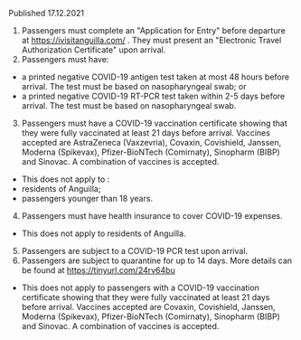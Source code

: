 Published 17.12.2021
1. Passengers must complete an "Application for Entry" before departure at <a href="https://ivisitanguilla.com/">https://ivisitanguilla.com/</a> . They must present an "Electronic Travel Authorization Certificate" upon arrival.
2. Passengers must have:
- a printed negative COVID-19 antigen test taken at most 48 hours before arrival. The test must be based on nasopharyngeal swab; or
- a printed negative COVID-19 RT-PCR test taken within 2-5 days before arrival. The test must be based on nasopharyngeal swab.
3. Passengers must have a COVID-19 vaccination certificate showing that they were fully vaccinated at least 21 days before arrival. Vaccines accepted are AstraZeneca (Vaxzevria), Covaxin, Covishield, Janssen, Moderna (Spikevax), Pfizer-BioNTech (Comirnaty), Sinopharm (BIBP) and Sinovac. A combination of vaccines is accepted.
- This does not apply to :
- residents of Anguilla;
- passengers younger than 18 years.
4. Passengers must have health insurance to cover COVID-19 expenses.
- This does not apply to residents of Anguilla.
5. Passengers are subject to a COVID-19 PCR test upon arrival.
6. Passengers are subject to quarantine for up to 14 days. More details can be found at <a href="https://tinyurl.com/24rv64bu">https://tinyurl.com/24rv64bu</a>
- This does not apply to passengers with a COVID-19 vaccination certificate showing that they were fully vaccinated at least 21 days before arrival. Vaccines accepted are Covaxin, Covishield, Janssen, Moderna (Spikevax), Pfizer-BioNTech (Comirnaty), Sinopharm (BIBP) and Sinovac. A combination of vaccines is accepted.